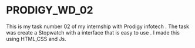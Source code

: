 # PRODIGY_WD_02
This is my task number 02 of my internship with Prodigy infotech . The task was create a Stopwatch with a interface that is easy to use .
I made this using HTML,CSS and Js.
